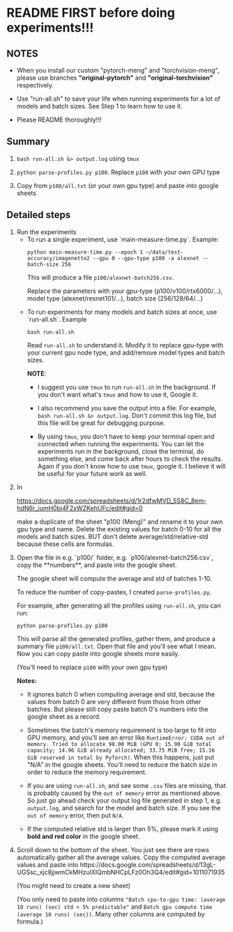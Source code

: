 # README FIRST before doing experiments!!!

## NOTES

- When you install our custom "pytorch-meng" and "torchvision-meng", please use branches **"original-pytorch"** and **"original-torchvision"** respectively.

- Use "run-all.sh" to save your life when running experiments for a lot of models and batch sizes. See Step 1 to learn how to use it.

- Please README thoroughly!!!

## Summary

1. `bash run-all.sh &> output.log` using `tmux`

2. `python parse-profiles.py p100`. Replace `p100` with your own GPU type

3. Copy from `p100/all.txt` (or your own gpu type) and paste into google sheets

## Detailed steps
<ol>
<!-- first step -->
<li> Run the experiments
<!-- if only run one experiment -->
<ul> 
<li>
To run a single experiment, use `main-measure-time.py`. Example:

`python main-measure-time.py --epoch 1 ~/data/test-accuracy/imagenette2 --gpu 0 --gpu-type p100 -a alexnet --batch-size 256`

This will produce a file `p100/alexnet-batch256.csv`.

Replace the parameters with your gpu-type (p100/v100/rtx6000/...), model type (alexnet/resnet101/...), batch size (256/128/64/...)

</li>

<!-- if run all experiments -->
<li>To run experiments for many models and batch sizes at once, use `run-all.sh`. Example

`bash run-all.sh`

Read `run-all.sh` to understand it. Modify it to replace gpu-type with your current gpu node type, and add/remove model types and batch sizes.

**NOTE**: 
- I suggest you use `tmux` to run `run-all.sh` in the background. If you don't want what's `tmux` and how to use it, Google it. 

- I also recommend you save the output into a file. For example, `bash run-all.sh &> output.log`. Don't commit this log file, but this file will be great for debugging purpose.

- By using `tmux`, you don't have to keep your terminal open and connected when running the experiments. You can let the experiments run in the background, close the terminal, do something else, and come back after hours to check the results. Again if you don't know how to use `tmux`, google it. I believe it will be useful for your future work as well.

</li>

</ul>
</li>



<li>
In 

https://docs.google.com/spreadsheets/d/1r2dfwMVD_5S8C_8em-hdN6r_iumH0bj4F2xWZKehUFc/edit#gid=0

make a duplicate of the sheet "p100 (Meng)" and rename it to your own gpu type and name. Delete the existing values for batch 0-10 for all the models and batch sizes. BUT don't delete average/std/relative-std because these cells are formulas.
</li>

<li>
Open the file in e.g. `p100/` folder, e.g. `p100/alexnet-batch256.csv`, copy the **numbers**, and paste into the google sheet.

The google sheet will compute the average and std of batches 1-10.

To reduce the number of copy-pastes, I created `parse-profiles.py`.

For example, after generating all the profiles using `run-all.sh`, you can run:

`python parse-profiles.py p100`

This will parse all the generated profiles, gather them, and produce a summary file `p100/all.txt`. Open that file and you'll see what I mean.
Now you can copy paste into google sheets more easily.

(You'll need to replace `p100` with your own gpu type)

**Notes:**

- It ignores batch 0 when computing average and std, because the values from batch 0 are very different from those
from other batches. But please still copy paste batch 0's numbers into the google sheet as a record.

- Sometimes the batch's memory requirement is too large to fit into GPU memory, and you'll see an error like `RuntimeError: CUDA out of memory. Tried to allocate 98.00 MiB (GPU 0; 15.90 GiB total capacity; 14.96 GiB already allocated; 33.75 MiB free; 15.16 GiB reserved in total by PyTorch)`.  When this happens, just put "N/A" in the google sheets. You'll need to reduce the batch size in order to reduce the memory requirement.

- If you are using `run-all.sh`, and see some `.csv` files are missing, that is probably caused by the `out of memory` error as mentioned above. So just go ahead check your output log file generated in step 1, e.g. `output.log`, and search for the model and batch size. If you see the `out of memory` error, then put `N/A`.

- If the computed relative std is larger than 5%, please mark it using **bold and red color** in the google sheet.

</li>

<li>
Scroll down to the bottom of the sheet. You just see there are rows automatically gather all the average values. Copy the computed average values and paste into 
https://docs.google.com/spreadsheets/d/13gL-UGSsc_xjc8jjwmCkMHzulXIQmbNHCpLFz0Oh3Q4/edit#gid=1011071935

(You might need to create a new sheet)

(You only need to paste into columns ``"Batch cpu-to-gpu time: (average 10 runs) (sec) std < 5% predictable"`` and 	``Batch gpu compute time (average 10 runs) (sec))``. Many other columns are computed by formula.)
</li>
</ol>
